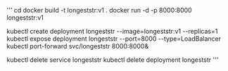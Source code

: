 

'''
cd 
docker build -t longeststr:v1 .
docker run -d -p 8000:8000 longeststr:v1


kubectl create deployment longeststr --image=longeststr:v1 --replicas=1
kubectl expose deployment longeststr --port=8000 --type=LoadBalancer
kubectl port-forward svc/longeststr 8000:8000&


kubectl delete service longeststr
kubectl delete deployment longeststr
'''